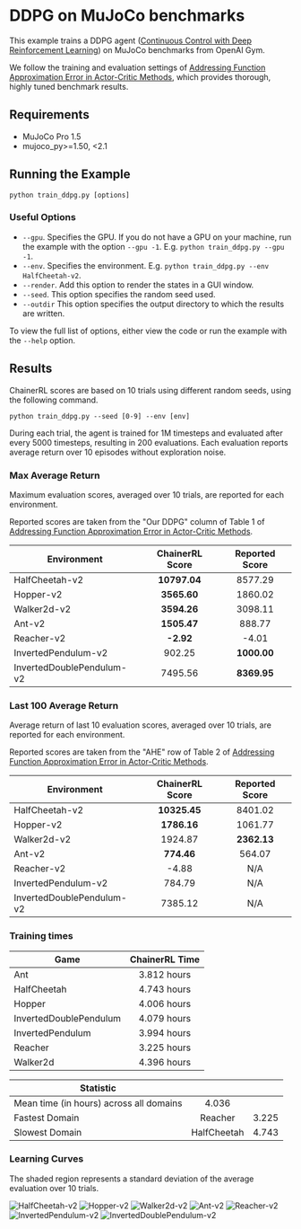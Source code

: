 # DDPG on MuJoCo benchmarks

This example trains a DDPG agent ([Continuous Control with Deep Reinforcement Learning](https://arxiv.org/abs/1509.02971)) on MuJoCo benchmarks from OpenAI Gym.

We follow the training and evaluation settings of [Addressing Function Approximation Error in Actor-Critic Methods](http://arxiv.org/abs/1802.09477), which provides thorough, highly tuned benchmark results.

## Requirements

- MuJoCo Pro 1.5
- mujoco_py>=1.50, <2.1

## Running the Example

```
python train_ddpg.py [options]
```

### Useful Options

- `--gpu`. Specifies the GPU. If you do not have a GPU on your machine, run the example with the option `--gpu -1`. E.g. `python train_ddpg.py --gpu -1`.
- `--env`. Specifies the environment. E.g. `python train_ddpg.py --env HalfCheetah-v2`.
- `--render`. Add this option to render the states in a GUI window.
- `--seed`. This option specifies the random seed used.
- `--outdir` This option specifies the output directory to which the results are written.

To view the full list of options, either view the code or run the example with the `--help` option.

## Results

ChainerRL scores are based on 10 trials using different random seeds, using the following command.

```
python train_ddpg.py --seed [0-9] --env [env]
```

During each trial, the agent is trained for 1M timesteps and evaluated after every 5000 timesteps, resulting in 200 evaluations.
Each evaluation reports average return over 10 episodes without exploration noise.

### Max Average Return

Maximum evaluation scores, averaged over 10 trials, are reported for each environment.

Reported scores are taken from the "Our DDPG" column of Table 1 of [Addressing Function Approximation Error in Actor-Critic Methods](http://arxiv.org/abs/1802.09477).

| Environment               | ChainerRL Score | Reported Score |
| ------------------------- |:---------------:|:--------------:|
| HalfCheetah-v2            |    **10797.04** |        8577.29 |
| Hopper-v2                 |     **3565.60** |        1860.02 |
| Walker2d-v2               |     **3594.26** |        3098.11 |
| Ant-v2                    |     **1505.47** |         888.77 |
| Reacher-v2                |       **-2.92** |          -4.01 |
| InvertedPendulum-v2       |          902.25 |    **1000.00** |
| InvertedDoublePendulum-v2 |         7495.56 |    **8369.95** |


### Last 100 Average Return

Average return of last 10 evaluation scores, averaged over 10 trials, are reported for each environment.

Reported scores are taken from the "AHE" row of Table 2 of [Addressing Function Approximation Error in Actor-Critic Methods](http://arxiv.org/abs/1802.09477).

| Environment               | ChainerRL Score | Reported Score |
| ------------------------- |:---------------:|:--------------:|
| HalfCheetah-v2            |    **10325.45** |        8401.02 |
| Hopper-v2                 |     **1786.16** |        1061.77 |
| Walker2d-v2               |         1924.87 |    **2362.13** |
| Ant-v2                    |      **774.46** |         564.07 |
| Reacher-v2                |           -4.88 |            N/A |
| InvertedPendulum-v2       |          784.79 |            N/A |
| InvertedDoublePendulum-v2 |         7385.12 |            N/A |

### Training times

| Game        | ChainerRL Time           |
| ------------- |:-------------:|
| Ant | 3.812 hours |
| HalfCheetah | 4.743 hours |
| Hopper | 4.006 hours |
| InvertedDoublePendulum | 4.079 hours |
| InvertedPendulum | 3.994 hours |
| Reacher | 3.225 hours |
| Walker2d | 4.396 hours |


| Statistic        |            |            |
| ------------- |:-------------:|:-------------:|
| Mean time (in hours) across all domains        |  4.036 |
| Fastest Domain |  Reacher | 3.225 |
| Slowest Domain |  HalfCheetah | 4.743 |

### Learning Curves

The shaded region represents a standard deviation of the average evaluation over 10 trials.

![HalfCheetah-v2](assets/HalfCheetah-v2.png)
![Hopper-v2](assets/Hopper-v2.png)
![Walker2d-v2](assets/Walker2d-v2.png)
![Ant-v2](assets/Ant-v2.png)
![Reacher-v2](assets/Reacher-v2.png)
![InvertedPendulum-v2](assets/InvertedPendulum-v2.png)
![InvertedDoublePendulum-v2](assets/InvertedDoublePendulum-v2.png)
